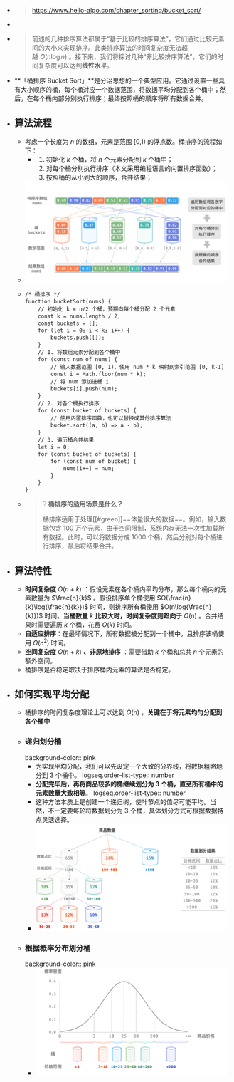 - > https://www.hello-algo.com/chapter_sorting/bucket_sort/
-
- > 前述的几种排序算法都属于“基于比较的排序算法”，它们通过比较元素间的大小来实现排序。此类排序算法的时间复杂度无法超越 $O(n\log⁡{n})$ 。接下来，我们将探讨几种“非比较排序算法”，它们的时间复杂度可以达到**线性水平**。
- **「桶排序 Bucket Sort」**是分治思想的一个典型应用。它通过设置一些具有大小顺序的桶，每个桶对应一个数据范围，将数据平均分配到各个桶中；然后，在每个桶内部分别执行排序；最终按照桶的顺序将所有数据合并。
- ## 算法流程
	- 考虑一个长度为 $n$ 的数组，元素是范围 [0,1) 的浮点数。桶排序的流程如下：
		- 1. 初始化 $k$ 个桶，将 $n$ 个元素分配到 $k$ 个桶中；
		  2. 对每个桶分别执行排序（本文采用编程语言的内置排序函数）；
		  3. 按照桶的从小到大的顺序，合并结果；
	- ![image.png](../assets/image_1687926173786_0.png)
	- ```
	  /* 桶排序 */
	  function bucketSort(nums) {
	      // 初始化 k = n/2 个桶，预期向每个桶分配 2 个元素
	      const k = nums.length / 2;
	      const buckets = [];
	      for (let i = 0; i < k; i++) {
	          buckets.push([]);
	      }
	      // 1. 将数组元素分配到各个桶中
	      for (const num of nums) {
	          // 输入数据范围 [0, 1)，使用 num * k 映射到索引范围 [0, k-1]
	          const i = Math.floor(num * k);
	          // 将 num 添加进桶 i
	          buckets[i].push(num);
	      }
	      // 2. 对各个桶执行排序
	      for (const bucket of buckets) {
	          // 使用内置排序函数，也可以替换成其他排序算法
	          bucket.sort((a, b) => a - b);
	      }
	      // 3. 遍历桶合并结果
	      let i = 0;
	      for (const bucket of buckets) {
	          for (const num of bucket) {
	              nums[i++] = num;
	          }
	      }
	  }
	  ```
	- > ❔ **桶排序的适用场景是什么？**
	  >
	  > 桶排序适用于处理[[#green]]==体量很大的数据==。例如，输入数据包含 100 万个元素，由于空间限制，系统内存无法一次性加载所有数据。此时，可以将数据分成 1000 个桶，然后分别对每个桶进行排序，最后将结果合并。
- ## 算法特性
	- **时间复杂度** $O(n+k)$ ：假设元素在各个桶内平均分布，那么每个桶内的元素数量为 $\frac{n}{k}$ 。假设排序单个桶使用 $O(\frac{n}{k}\log{\frac{n}{k}})$ 时间，则排序所有桶使用 $O(n\log{\frac{n}{k}})$ 时间。**当桶数量** $k$ **比较大时，时间复杂度则趋向于** $O(n)$ 。合并结果时需要遍历 $k$ 个桶，花费 $O(k)$ 时间。
	- **自适应排序**：在最坏情况下，所有数据被分配到一个桶中，且排序该桶使用 $O(n^2)$ 时间。
	- **空间复杂度** $O(n+k)$ **、非原地排序** ：需要借助 $k$ 个桶和总共 $n$ 个元素的额外空间。
	- 桶排序是否稳定取决于排序桶内元素的算法是否稳定。
- ## 如何实现平均分配
	- 桶排序的时间复杂度理论上可以达到 $O(n)$ ，**关键在于将元素均匀分配到各个桶中**
	- ### 递归划分桶
	  background-color:: pink
		- 为实现平均分配，我们可以先设定一个大致的分界线，将数据粗略地分到 3 个桶中。
		  logseq.order-list-type:: number
		- **分配完毕后，再将商品较多的桶继续划分为 3 个桶，直至所有桶中的元素数量大致相等**。
		  logseq.order-list-type:: number
		- 这种方法本质上是创建一个递归树，使叶节点的值尽可能平均。当然，不一定要每轮将数据划分为 3 个桶，具体划分方式可根据数据特点灵活选择。
		- ![image.png](../assets/image_1687927115405_0.png)
	- ### 根据概率分布划分桶
	  background-color:: pink
		- ![image.png](../assets/image_1687927153638_0.png)